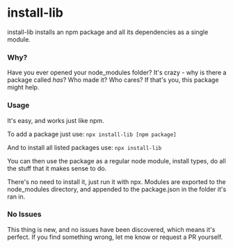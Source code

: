 # install-lib
install-lib installs an npm package and all its dependencies as a single 
module.

### Why?
Have you ever opened your node_modules folder? It's crazy - why is there a 
package called _has_? Who made it? Who cares? If that's you, this package 
might help.

### Usage
It's easy, and works just like npm.

To add a package just use:
`npx install-lib [npm package]`

And to install all listed packages use:
`npx install-lib`

You can then use the package as a regular node module, install types, do
all the stuff that it makes sense to do.

There's no need to install it, just run it with npx.
Modules are exported to the node_modules directory, and appended to the 
package.json in the folder it's ran in.

### No Issues
This thing is new, and no issues have been discovered, which means it's
perfect. If you find something wrong, let me know or request a PR
yourself.

